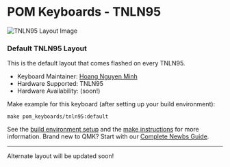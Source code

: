 # POM Keyboards - TNLN95

![TNLN95 Layout Image](https://imgur.com/a/G4EfLta)

### Default TNLN95 Layout

This is the default layout that comes flashed on every TNLN95.

* Keyboard Maintainer: [Hoang Nguyen Minh](https://github.com/NMHoang05/)
* Hardware Supported: TNLN95
* Hardware Availability: (soon!)

Make example for this keyboard (after setting up your build environment):

    make pom_keyboards/tnln95:default

See the [build environment setup](https://docs.qmk.fm/#/getting_started_build_tools) and the [make instructions](https://docs.qmk.fm/#/getting_started_make_guide) for more information. Brand new to QMK? Start with our [Complete Newbs Guide](https://docs.qmk.fm/#/newbs).

---
Alternate layout will be updated soon!
